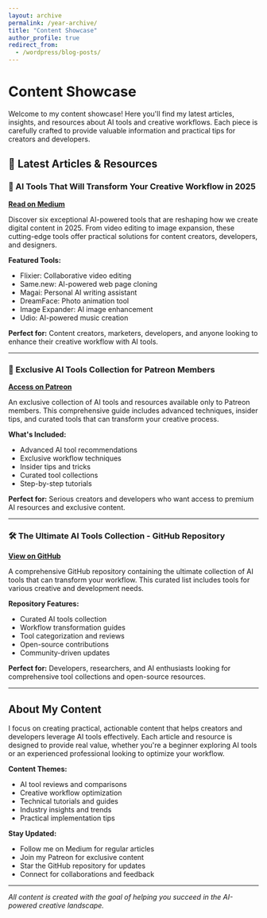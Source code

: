 ```yaml
---
layout: archive
permalink: /year-archive/
title: "Content Showcase"
author_profile: true
redirect_from:
  - /wordpress/blog-posts/
---
```


# Content Showcase

Welcome to my content showcase! Here you'll find my latest articles, insights, and resources about AI tools and creative workflows. Each piece is carefully crafted to provide valuable information and practical tips for creators and developers.

## 📝 Latest Articles & Resources

### 🚀 AI Tools That Will Transform Your Creative Workflow in 2025

**[Read on Medium](https://medium.com/@mxcdev/ai-tools-that-will-transform-your-creative-workflow-in-2025-7-b91ac298af06)**

Discover six exceptional AI-powered tools that are reshaping how we create digital content in 2025. From video editing to image expansion, these cutting-edge tools offer practical solutions for content creators, developers, and designers.

**Featured Tools:**
- Flixier: Collaborative video editing
- Same.new: AI-powered web page cloning
- Magai: Personal AI writing assistant
- DreamFace: Photo animation tool
- Image Expander: AI image enhancement
- Udio: AI-powered music creation

**Perfect for:** Content creators, marketers, developers, and anyone looking to enhance their creative workflow with AI tools.

---

### 💎 Exclusive AI Tools Collection for Patreon Members

**[Access on Patreon](https://www.patreon.com/posts/exclusive-ai-for-135057001)**

An exclusive collection of AI tools and resources available only to Patreon members. This comprehensive guide includes advanced techniques, insider tips, and curated tools that can transform your creative process.

**What's Included:**
- Advanced AI tool recommendations
- Exclusive workflow techniques
- Insider tips and tricks
- Curated tool collections
- Step-by-step tutorials

**Perfect for:** Serious creators and developers who want access to premium AI resources and exclusive content.

---

### 🛠️ The Ultimate AI Tools Collection - GitHub Repository

**[View on GitHub](https://github.com/MrMengXC/awesome-generative-ai/blob/main/the-ultimate-ai-tools-collection-transform-your-workflow.md)**

A comprehensive GitHub repository containing the ultimate collection of AI tools that can transform your workflow. This curated list includes tools for various creative and development needs.

**Repository Features:**
- Curated AI tools collection
- Workflow transformation guides
- Tool categorization and reviews
- Open-source contributions
- Community-driven updates

**Perfect for:** Developers, researchers, and AI enthusiasts looking for comprehensive tool collections and open-source resources.

---

## About My Content

I focus on creating practical, actionable content that helps creators and developers leverage AI tools effectively. Each article and resource is designed to provide real value, whether you're a beginner exploring AI tools or an experienced professional looking to optimize your workflow.

**Content Themes:**
- AI tool reviews and comparisons
- Creative workflow optimization
- Technical tutorials and guides
- Industry insights and trends
- Practical implementation tips

**Stay Updated:**
- Follow me on Medium for regular articles
- Join my Patreon for exclusive content
- Star the GitHub repository for updates
- Connect for collaborations and feedback

---

*All content is created with the goal of helping you succeed in the AI-powered creative landscape.* 